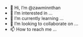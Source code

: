 - 👋 Hi, I’m @zawminnthan
- 👀 I’m interested in ...
- 🌱 I’m currently learning ...
- 💞️ I’m looking to collaborate on ...
- 📫 How to reach me ...

<!---
zawminnthan/zawminnthan is a ✨ special ✨ repository because its `README.md` (this file) appears on your GitHub profile.
You can click the Preview link to take a look at your changes.
--->
